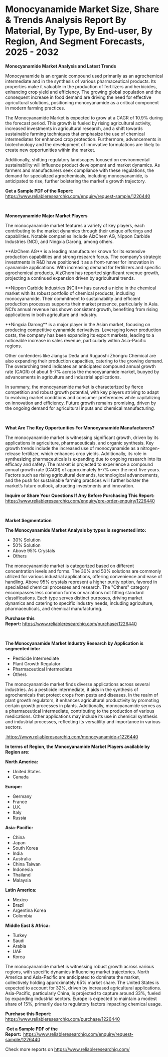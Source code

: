 <p><h1>Monocyanamide Market Size, Share & Trends Analysis Report By Material, By Type, By End-user, By Region, And Segment Forecasts, 2025 - 2032</h1></p><p><strong>Monocyanamide Market Analysis and Latest Trends</strong></p>
<p><p>Monocyanamide is an organic compound used primarily as an agrochemical intermediate and in the synthesis of various pharmaceutical products. Its properties make it valuable in the production of fertilizers and herbicides, enhancing crop yield and efficiency. The growing global population and the consequent increase in food demand are driving the need for effective agricultural solutions, positioning monocyanamide as a critical component in modern farming practices.</p><p>The Monocyanamide Market is expected to grow at a CAGR of 10.9% during the forecast period. This growth is fueled by rising agricultural activity, increased investments in agricultural research, and a shift towards sustainable farming techniques that emphasize the use of chemical intermediates for enhanced crop protection. Furthermore, advancements in biotechnology and the development of innovative formulations are likely to create new opportunities within the market. </p><p>Additionally, shifting regulatory landscapes focused on environmental sustainability will influence product development and market dynamics. As farmers and manufacturers seek compliance with these regulations, the demand for specialized agrochemicals, including monocyanamide, is anticipated to rise, further bolstering the market's growth trajectory.</p></p>
<p><strong>Get a Sample PDF of the Report:&nbsp;</strong> <a href="https://www.reliableresearchiq.com/enquiry/request-sample/1226440?utm_campaign=1906&utm_medium=2&utm_source=Github&utm_content=ia&utm_term=02022025&utm_id=monocyanamide">https://www.reliableresearchiq.com/enquiry/request-sample/1226440</a></p>
<p>&nbsp;</p>
<p><strong>Monocyanamide Major Market Players</strong></p>
<p><p>The monocyanamide market features a variety of key players, each contributing to the market dynamics through their unique offerings and capabilities. Notable companies include AlzChem AG, Nippon Carbide Industries (NCI), and Ningxia Darong, among others.</p><p>**AlzChem AG** is a leading manufacturer known for its extensive production capabilities and strong research focus. The company’s strategic investments in R&D have positioned it as a front-runner for innovation in cyanamide applications. With increasing demand for fertilizers and specific agrochemical products, AlzChem has reported significant revenue growth, projecting a continued expansion driven by agricultural trends.</p><p>**Nippon Carbide Industries (NCI)** has carved a niche in the chemical market with its robust portfolio of chemical products, including monocyanamide. Their commitment to sustainability and efficient production processes supports their market presence, particularly in Asia. NCI’s annual revenue has shown consistent growth, benefiting from rising applications in both agriculture and industry.</p><p>**Ningxia Darong** is a major player in the Asian market, focusing on producing competitive cyanamide derivatives. Leveraging lower production costs, the company has been expanding its export markets, leading to a noticeable increase in sales revenue, particularly within Asia-Pacific regions.</p><p>Other contenders like Jiangsu Deda and Rugaoshi Zhongru Chemical are also expanding their production capacities, catering to the growing demand. The overarching trend indicates an anticipated compound annual growth rate (CAGR) of about 5-7% across the monocyanamide market, buoyed by advancements in agriculture and industrial applications.</p><p>In summary, the monocyanamide market is characterized by fierce competition and robust growth potential, with key players striving to adapt to evolving market conditions and consumer preferences while capitalizing on innovation and efficiency. Future growth remains promising, driven by the ongoing demand for agricultural inputs and chemical manufacturing.</p></p>
<p>&nbsp;</p>
<p><strong>What Are The Key Opportunities For Monocyanamide Manufacturers?</strong></p>
<p><p>The monocyanamide market is witnessing significant growth, driven by its applications in agriculture, pharmaceuticals, and organic synthesis. Key growth trends include the increased use of monocyanamide as a nitrogen-release fertilizer, which enhances crop yields. Additionally, its role in synthesizing pharmaceuticals is expanding due to ongoing research into its efficacy and safety. The market is projected to experience a compound annual growth rate (CAGR) of approximately 5-7% over the next five years. Factors such as rising agricultural demands, technological advancements, and the push for sustainable farming practices will further bolster the market’s future outlook, attracting investments and innovation.</p></p>
<p><strong>Inquire or Share Your Questions If Any Before Purchasing This Report:</strong> <a href="https://www.reliableresearchiq.com/enquiry/pre-order-enquiry/1226440?utm_campaign=1906&utm_medium=2&utm_source=Github&utm_content=ia&utm_term=02022025&utm_id=monocyanamide">https://www.reliableresearchiq.com/enquiry/pre-order-enquiry/1226440</a></p>
<p>&nbsp;</p>
<p><strong>Market Segmentation</strong></p>
<p><strong>The Monocyanamide Market Analysis by types is segmented into:</strong></p>
<p><ul><li>30% Solution</li><li>50% Solution</li><li>Above 95% Crystals</li><li>Others</li></ul></p>
<p><p>The monocyanamide market is categorized based on different concentration levels and forms. The 30% and 50% solutions are commonly utilized for various industrial applications, offering convenience and ease of handling. Above 95% crystals represent a higher purity option, favored in specialized chemical processes and research. The "Others" category encompasses less common forms or variations not fitting standard classifications. Each type serves distinct purposes, driving market dynamics and catering to specific industry needs, including agriculture, pharmaceuticals, and chemical manufacturing.</p></p>
<p><strong>Purchase this Report:&nbsp;</strong><a href="https://www.reliableresearchiq.com/purchase/1226440?utm_campaign=1906&utm_medium=2&utm_source=Github&utm_content=ia&utm_term=02022025&utm_id=monocyanamide">https://www.reliableresearchiq.com/purchase/1226440</a></p>
<p>&nbsp;</p>
<p><strong>The Monocyanamide Market Industry Research by Application is segmented into:</strong></p>
<p><ul><li>Pesticide Intermediate</li><li>Plant Growth Regulator</li><li>Pharmaceutical Intermediate</li><li>Others</li></ul></p>
<p><p>The monocyanamide market finds diverse applications across several industries. As a pesticide intermediate, it aids in the synthesis of agrochemicals that protect crops from pests and diseases. In the realm of plant growth regulators, it enhances agricultural productivity by promoting certain growth processes in plants. Additionally, monocyanamide serves as a pharmaceutical intermediate, contributing to the production of various medications. Other applications may include its use in chemical synthesis and industrial processes, reflecting its versatility and importance in various sectors.</p></p>
<p><a href="https://www.reliableresearchiq.com/monocyanamide-r1226440?utm_campaign=1906&utm_medium=2&utm_source=Github&utm_content=ia&utm_term=02022025&utm_id=monocyanamide">&nbsp;https://www.reliableresearchiq.com/monocyanamide-r1226440</a></p>
<p><strong>In terms of Region, the Monocyanamide Market Players available by Region are:</strong></p>
<p>
    <p> <strong> North America: </strong>
        <ul>
            <li>United States</li>
            <li>Canada</li>
        </ul>
        </p> 
    <p> <strong> Europe: </strong>
        <ul>
            <li>Germany</li>
            <li>France</li>
            <li>U.K.</li>
            <li>Italy</li>
            <li>Russia</li>
        </ul>
        </p> 
    <p> <strong> Asia-Pacific: </strong>
        <ul>
            <li>China</li>
            <li>Japan</li>
            <li>South Korea</li>
            <li>India</li>
            <li>Australia</li>
            <li>China Taiwan</li>
            <li>Indonesia</li>
            <li>Thailand</li>
            <li>Malaysia</li>
        </ul>
        </p> 
    <p> <strong> Latin America: </strong>
        <ul>
            <li>Mexico</li>
            <li>Brazil</li>
            <li>Argentina Korea</li>
            <li>Colombia</li>
        </ul>
        </p> 
    <p> <strong> Middle East & Africa: </strong>
        <ul>
            <li>Turkey</li>
            <li>Saudi</li>
            <li>Arabia</li>
            <li>UAE</li>
            <li>Korea</li>
        </ul>
    </p>
    </p>
<p><p>The monocyanamide market is witnessing robust growth across various regions, with specific dynamics influencing market trajectories. North America and Asia-Pacific are anticipated to dominate the market, collectively holding approximately 65% market share. The United States is expected to account for 32%, driven by increased agricultural applications. Asia-Pacific, particularly China, is projected to capture around 33%, fueled by expanding industrial sectors. Europe is expected to maintain a modest share of 15%, primarily due to regulatory factors impacting chemical usage.</p></p>
<p><strong>Purchase this Report: </strong><a href="https://www.reliableresearchiq.com/purchase/1226440?utm_campaign=1906&utm_medium=2&utm_source=Github&utm_content=ia&utm_term=02022025&utm_id=monocyanamide">https://www.reliableresearchiq.com/purchase/1226440</a></p>
<p>&nbsp;<strong>Get a Sample PDF of the Report:&nbsp;&nbsp;</strong><a href="https://www.reliableresearchiq.com/enquiry/request-sample/1226440?utm_campaign=1906&utm_medium=2&utm_source=Github&utm_content=ia&utm_term=02022025&utm_id=monocyanamide">https://www.reliableresearchiq.com/enquiry/request-sample/1226440</a></p>
<p><strong></strong></p>
<p>Check more reports on <a href="https://www.reliableresearchiq.com/?utm_campaign=1906&utm_medium=2&utm_source=Github&utm_content=ia&utm_term=02022025&utm_id=monocyanamide">https://www.reliableresearchiq.com/</a></p>